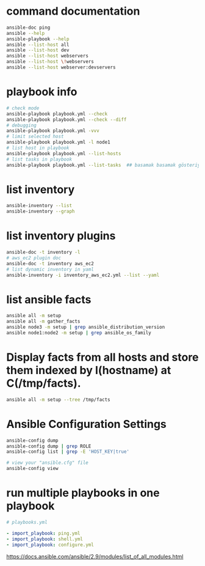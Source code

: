 # command documentation

```bash
ansible-doc ping
ansible --help
ansible-playbook --help
ansible --list-host all
ansible --list-host dev
ansible --list-host webservers
ansible --list-host \!webservers
ansible --list-host webserver:devservers
```

# playbook info

```bash
# check mode
ansible-playbook playbook.yml --check
ansible-playbook playbook.yml --check --diff
# debugging
ansible-playbook playbook.yml -vvv
# limit selected host
ansible-playbook playbook.yml -l node1
# list host in playbook
ansible-playbook playbook.yml --list-hosts
# list tasks in playbook
ansible-playbook playbook.yml --list-tasks  ## basamak basamak gösteriyor.
```

# list inventory

```bash
ansible-inventory --list
ansible-inventory --graph
```

# list inventory plugins

```bash
ansible-doc -t inventory -l
# aws_ec2 plugin doc
ansible-doc -t inventory aws_ec2
# list dynamic inventory in yaml
ansible-inventory -i inventory_aws_ec2.yml --list --yaml
```

# list ansible facts

```bash
ansible all -m setup
ansible all -m gather_facts
ansible node3 -m setup | grep ansible_distribution_version
ansible node1:node2 -m setup | grep ansible_os_family
```
# Display facts from all hosts and store them indexed by I(hostname) at C(/tmp/facts).
```bash
ansible all -m setup --tree /tmp/facts
```

# Ansible Configuration Settings

```bash
ansible-config dump
ansible-config dump | grep ROLE
ansible-config list | grep -E 'HOST_KEY|true'

# view your "ansible.cfg" file
ansible-config view
```

# run multiple playbooks in one playbook

```yml
# playbooks.yml

- import_playbook: ping.yml
- import_playbook: shell.yml
- import_playbook: configure.yml
```


https://docs.ansible.com/ansible/2.9/modules/list_of_all_modules.html